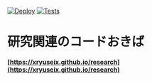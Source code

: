 [![Deploy](https://github.com/xryuseix/research/actions/workflows/gh-pages.yml/badge.svg)](https://github.com/xryuseix/research/actions/workflows/gh-pages.yml) [![Tests](https://github.com/xryuseix/research/actions/workflows/test.yml/badge.svg)](https://github.com/xryuseix/research/actions/workflows/test.yml)

# 研究関連のコードおきば

**[https://xryuseix.github.io/research](https://xryuseix.github.io/research)**

